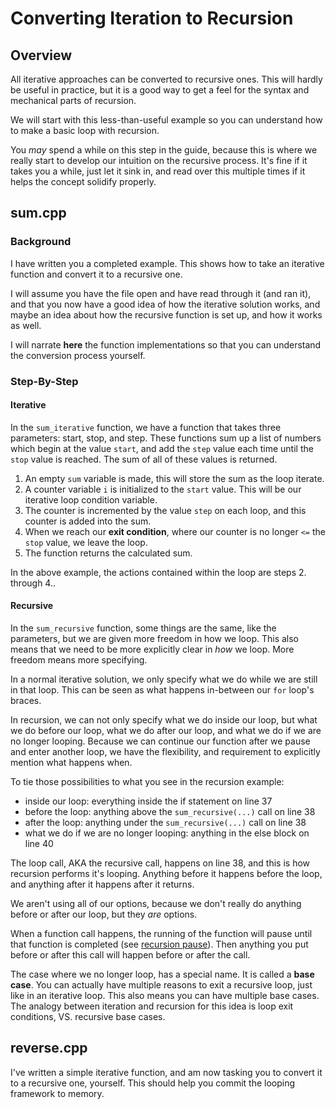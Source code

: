 # Converting Iteration to Recursion

## Overview

All iterative approaches can be converted to recursive ones. This will hardly be useful in practice, but it is a good way to get a feel for the syntax and mechanical parts of recursion.

We will start with this less-than-useful example so you can understand how to make a basic loop with recursion.

You *may* spend a while on this step in the guide, because this is where we really start to develop our intuition on the recursive process. It's fine if it takes you a while, just let it sink in, and read over this multiple times if it helps the concept solidify properly.

## sum.cpp

### Background

I have written you a completed example. This shows how to take an iterative function and convert it to a recursive one.

I will assume you have the file open and have read through it (and ran it), and that you now have a good idea of how the iterative solution works, and maybe an idea about how the recursive function is set up, and how it works as well.

I will narrate **here** the function implementations so that you can understand the conversion process yourself.

### Step-By-Step

#### Iterative

In the `sum_iterative` function, we have a function that takes three parameters: start, stop, and step. These functions sum up a list of numbers which begin at the value `start`, and add the `step` value each time until the `stop` value is reached. The sum of all of these values is returned.

1. An empty `sum` variable is made, this will store the sum as the loop iterate.
2. A counter variable `i` is initialized to the `start` value. This will be our iterative loop condition variable.
3. The counter is incremented by the value `step` on each loop, and this counter is added into the sum.
4. When we reach our **exit condition**, where our counter is no longer `<=` the `stop` value, we leave the loop.
5. The function returns the calculated sum.

In the above example, the actions contained within the loop are steps 2. through 4..

#### Recursive

In the `sum_recursive` function, some things are the same, like the parameters, but we are given more freedom in how we loop. This also means that we need to be more explicitly clear in *how* we loop. More freedom means more specifying.

In a normal iterative solution, we only specify what we do while we are still in that loop. This can be seen as what happens in-between our `for` loop's braces.

In recursion, we can not only specify what we do inside our loop, but what we do before our loop, what we do after our loop, and what we do if we are no longer looping. Because we can continue our function after we pause and enter another loop, we have the flexibility, and requirement to explicitly mention what happens when.

To tie those possibilities to what you see in the recursion example:

* inside our loop: everything inside the if statement on line 37
* before the loop: anything above the `sum_recursive(...)` call on line 38
* after the loop: anything under the `sum_recursive(...)` call on line 38
* what we do if we are no longer looping: anything in the else block on line 40

The loop call, AKA the recursive call, happens on line 38, and this is how recursion performs it's looping. Anything before it happens before the loop, and anything after it happens after it returns.

We aren't using all of our options, because we don't really do anything before or after our loop, but they *are* options.

When a function call happens, the running of the function will pause until that function is completed (see [recursion pause](./recursion_pause.png)). Then anything you put before or after this call will happen before or after the call.

The case where we no longer loop, has a special name. It is called a **base case**. You can actually have multiple reasons to exit a recursive loop, just like in an iterative loop. This also means you can have multiple base cases. The analogy between iteration and recursion for this idea is loop exit conditions, VS. recursive base cases.

## reverse.cpp

I've written a simple iterative function, and am now tasking you to convert it to a recursive one, yourself. This should help you commit the looping framework to memory.
